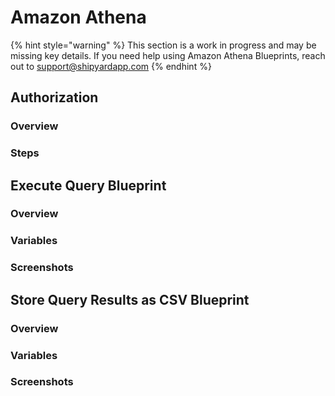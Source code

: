 # Amazon Athena

{% hint style="warning" %}
This section is a work in progress and may be missing key details. If you need help using Amazon Athena Blueprints, reach out to support@shipyardapp.com
{% endhint %}

## Authorization

### Overview

### Steps

## Execute Query Blueprint

### Overview

### Variables

### Screenshots

## Store Query Results as CSV Blueprint

### Overview

### Variables

### Screenshots



